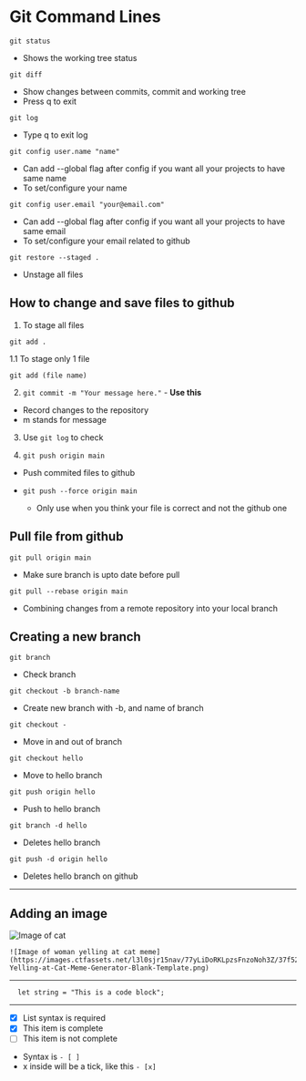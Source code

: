 <h1>Git Command Lines</h1>

```
git status
```

- Shows the working tree status

```
git diff
```

- Show changes between commits, commit and working tree
- Press q to exit

```
git log
```

- Type q to exit log

```
git config user.name "name"
```

- Can add --global flag after config if you want all your projects to have same name
- To set/configure your name

```
git config user.email "your@email.com"
```

- Can add --global flag after config if you want all your projects to have same email
- To set/configure your email related to github

```
git restore --staged .
```

- Unstage all files

<h2>How to change and save files to github</h2>

1. To stage all files

```
git add .
```

1.1 To stage only 1 file

```
git add (file name)
```

2. `git commit -m "Your message here."` - <strong>Use this</strong>

- Record changes to the repository
- m stands for message

3. Use `git log` to check

4. `git push origin main`

- Push commited files to github

- `git push --force origin main`
  - Only use when you think your file is correct and not the github one

<h2>Pull file from github</h2>

`git pull origin main`

- Make sure branch is upto date before pull

`git pull --rebase origin main`

- Combining changes from a remote repository into your local branch

<h2>Creating a new branch</h2>

`git branch`

- Check branch

`git checkout -b branch-name`

- Create new branch with -b, and name of branch

`git checkout -`

- Move in and out of branch

`git checkout hello`

- Move to hello branch

`git push origin hello`

- Push to hello branch

`git branch -d hello`

- Deletes hello branch

`git push -d origin hello`

- Deletes hello branch on github

<hr>

<h2>Adding an image</h2>

![Image of cat](https://images.ctfassets.net/l3l0sjr15nav/77yLiDoRKLpzsFnzoNoh3Z/37f52bdeb25a8e72574dd2312817f149/Woman-Yelling-at-Cat-Meme-Generator-Blank-Template.png)

```
![Image of woman yelling at cat meme](https://images.ctfassets.net/l3l0sjr15nav/77yLiDoRKLpzsFnzoNoh3Z/37f52bdeb25a8e72574dd2312817f149/Woman-Yelling-at-Cat-Meme-Generator-Blank-Template.png)
```

<hr>

```JS
  let string = "This is a code block";
```

<hr>

- [x] List syntax is required
- [x] This item is complete
- [ ] This item is not complete

- Syntax is `- [ ]`
- x inside will be a tick, like this `- [x]`
